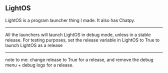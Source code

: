 ## LightOS
LightOS is a program launcher thing I made. It also has Chatpy. 
___
All the launchers will launch LightOS in debug mode, unless in a stable release. For testing purposes, set the release variable in LightOS to True to launch LightOS as a release
___
note to me: change release to True for a release, and remove the debug menu + debug logs for a release.